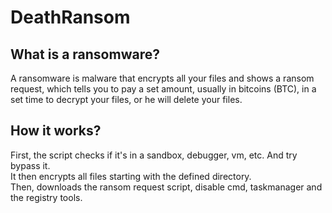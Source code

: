 # DeathRansom

## What is a ransomware?

A ransomware is malware that encrypts all your files and shows a ransom request, which tells you to pay a set amount, usually in bitcoins (BTC), in a set time to decrypt your files, or he will delete your files.

## How it works?

First, the script checks if it's in a sandbox, debugger, vm, etc. And try bypass it.                                                       
It then encrypts all files starting with the defined directory.                                                                          
Then, downloads the ransom request script, disable cmd, taskmanager and the registry tools.
